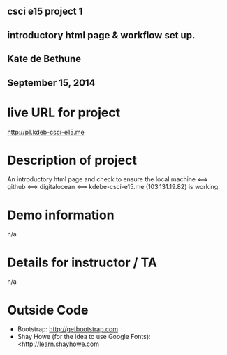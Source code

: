 ## csci e15 project 1 
## introductory html page & workflow set up.
## Kate de Bethune
## September 15, 2014

# live URL for project
http://p1.kdeb-csci-e15.me

# Description of project
An introductory html page and check to ensure the
local machine <==> github <==> digitalocean <==> kdebe-csci-e15.me (103.131.19.82) is working.

# Demo information
n/a

# Details for instructor / TA
n/a

# Outside Code
* Bootstrap: <a href="http://getbootstrap.com">http://getbootstrap.com</a>
* Shay Howe (for the idea to use Google Fonts): <a href="http://learn.shayhowe.com"><http://learn.shayhowe.com</a>
